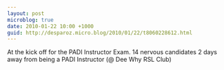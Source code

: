 ```yaml
---
layout: post
microblog: true
date: 2010-01-22 10:00 +1000
guid: http://desparoz.micro.blog/2010/01/22/t8060228612.html
---
```

At the kick off for the PADI Instructor Exam. 14 nervous candidates 2 days away from being a PADI Instructor (@ Dee Why RSL Club)
